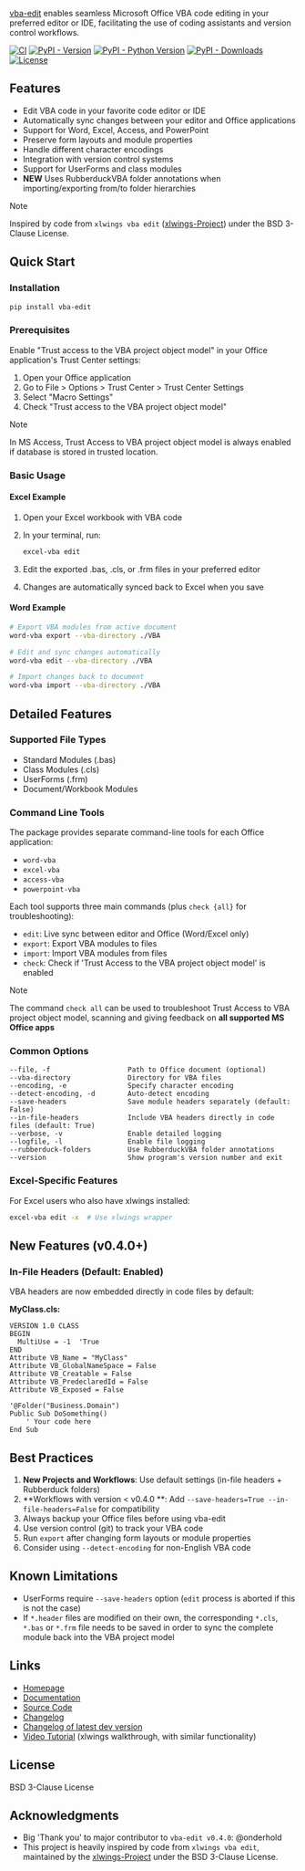 [vba-edit](https://github.com/markuskiller/vba-edit) enables seamless Microsoft Office VBA code editing in your preferred editor or IDE, facilitating the use of coding assistants and version control workflows.

[![CI](https://github.com/markuskiller/vba-edit/actions/workflows/test.yaml/badge.svg)](https://github.com/markuskiller/vba-edit/actions/workflows/test.yaml)
[![PyPI - Version](https://img.shields.io/pypi/v/vba-edit.svg)](https://pypi.org/project/vba-edit)
[![PyPI - Python Version](https://img.shields.io/pypi/pyversions/vba-edit.svg)](https://pypi.org/project/vba-edit)
[![PyPI - Downloads](https://img.shields.io/pypi/dm/vba-edit)](https://pypi.org/project/vba-edit)
[![License](https://img.shields.io/badge/License-BSD_3--Clause-blue.svg)](https://opensource.org/licenses/BSD-3-Clause)

## Features

- Edit VBA code in your favorite code editor or IDE
- Automatically sync changes between your editor and Office applications
- Support for Word, Excel, Access, and PowerPoint
- Preserve form layouts and module properties
- Handle different character encodings
- Integration with version control systems
- Support for UserForms and class modules
- **NEW** Uses RubberduckVBA folder annotations when importing/exporting from/to folder hierarchies

> [!NOTE]
> Inspired by code from ``xlwings vba edit`` ([xlwings-Project](https://www.xlwings.org/)) under the BSD 3-Clause License.

## Quick Start

### Installation

```bash
pip install vba-edit
```

### Prerequisites

Enable "Trust access to the VBA project object model" in your Office application's Trust Center settings:

1. Open your Office application
2. Go to File > Options > Trust Center > Trust Center Settings
3. Select "Macro Settings"
4. Check "Trust access to the VBA project object model"

> [!NOTE]
> In MS Access, Trust Access to VBA project object model is always enabled if database is stored in trusted location.

### Basic Usage

#### Excel Example

1. Open your Excel workbook with VBA code
2. In your terminal, run:

    ```bash
    excel-vba edit
    ```

3. Edit the exported .bas, .cls, or .frm files in your preferred editor
4. Changes are automatically synced back to Excel when you save

#### Word Example

```bash
# Export VBA modules from active document
word-vba export --vba-directory ./VBA

# Edit and sync changes automatically
word-vba edit --vba-directory ./VBA

# Import changes back to document
word-vba import --vba-directory ./VBA
```

## Detailed Features

### Supported File Types

- Standard Modules (.bas)
- Class Modules (.cls)
- UserForms (.frm)
- Document/Workbook Modules

### Command Line Tools

The package provides separate command-line tools for each Office application:

- `word-vba`
- `excel-vba`
- `access-vba`
- `powerpoint-vba`

Each tool supports three main commands (plus `check {all}` for troubleshooting):

- `edit`: Live sync between editor and Office (Word/Excel only)
- `export`: Export VBA modules to files
- `import`: Import VBA modules from files
- `check`: Check if 'Trust Access to the VBA project object model' is enabled

> [!NOTE]
> The command `check all` can be used to troubleshoot Trust Access to VBA project object model,
> scanning and giving feedback on **all supported MS Office apps**

### Common Options

```text
--file, -f                   Path to Office document (optional)
--vba-directory              Directory for VBA files
--encoding, -e               Specify character encoding
--detect-encoding, -d        Auto-detect encoding
--save-headers               Save module headers separately (default: False)
--in-file-headers            Include VBA headers directly in code files (default: True)
--verbose, -v                Enable detailed logging
--logfile, -l                Enable file logging
--rubberduck-folders         Use RubberduckVBA folder annotations
--version                    Show program's version number and exit
```

### Excel-Specific Features

For Excel users who also have xlwings installed:

```bash
excel-vba edit -x  # Use xlwings wrapper
```

## New Features (v0.4.0+)

### In-File Headers (Default: Enabled)
VBA headers are now embedded directly in code files by default:

**MyClass.cls:**
```vba
VERSION 1.0 CLASS
BEGIN
  MultiUse = -1  'True
END
Attribute VB_Name = "MyClass"
Attribute VB_GlobalNameSpace = False
Attribute VB_Creatable = False
Attribute VB_PredeclaredId = False
Attribute VB_Exposed = False

'@Folder("Business.Domain")
Public Sub DoSomething()
    ' Your code here
End Sub
```

## Best Practices

1. **New Projects and Workflows**: Use default settings (in-file headers + Rubberduck folders)
2. **Workflows with version < v0.4.0 **: Add `--save-headers=True --in-file-headers=False` for compatibility
3. Always backup your Office files before using vba-edit
4. Use version control (git) to track your VBA code
5. Run `export` after changing form layouts or module properties
6. Consider using `--detect-encoding` for non-English VBA code

## Known Limitations

- UserForms require `--save-headers` option (`edit` process is aborted if this is not the case)
- If `*.header` files are modified on their own, the corresponding `*.cls`, `*.bas` or `*.frm` file needs to be saved in order to sync the complete module back into the VBA project model

## Links

- [Homepage](https://langui.ch/current-projects/vba-edit/)
- [Documentation](https://github.com/markuskiller/vba-edit/blob/main/README.md)
- [Source Code](https://github.com/markuskiller/vba-edit)
- [Changelog](https://github.com/markuskiller/vba-edit/blob/main/CHANGELOG.md)
- [Changelog of latest dev version](https://github.com/markuskiller/vba-edit/blob/dev/CHANGELOG.md)
- [Video Tutorial](https://www.youtube.com/watch?v=xoO-Fx0fTpM) (xlwings walkthrough, with similar functionality)

## License

BSD 3-Clause License

## Acknowledgments

- Big 'Thank you' to major contributor to `vba-edit v0.4.0`: @onderhold
- This project is heavily inspired by code from `xlwings vba edit`, maintained by the [xlwings-Project](https://www.xlwings.org/) under the BSD 3-Clause License.
